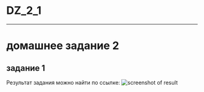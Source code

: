 # DZ_2_1
_________
домашнее задание 2
=========
задание 1
---------
Результат задания можно найти по ссылке:
![screenshot of result](https://i.onthe.io/smngoz2ggd35jsotd.140ea276.png)
